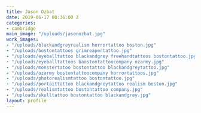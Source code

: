 ```yaml
---
title: Jason Ozbat
date: 2019-06-17 00:36:00 Z
categories:
- cambridge
main_image: "/uploads/jasonozbat.jpg"
work_images:
- "/uploads/blackandgreyrealism horrortattoo boston.jpg"
- "/uploads/bostontattoos grimreapertattoo.jpg"
- "/uploads/eyeballtattoo blackandgrey freehandtattoos bostontattoo.jpg"
- "/uploads/eyeballtattoos baostontattoocompany ozarmy.jpg"
- "/uploads/monstertatoo bostontattoo blackandgreytattoo.jpg"
- "/uploads/ozarmy bostontattoocompany horrortattoos.jpg"
- "/uploads/photorealismtattoo bostontattoo.jpg"
- "/uploads/portaittattoo blackandgreytattoo realism boston.jpg"
- "/uploads/realismtattoo bostontattoo company.jpg"
- "/uploads/skulltattoo bostontattoo blackandgrey.jpg"
layout: profile
---
```

